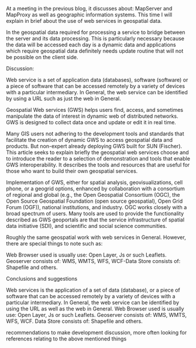 At a meeting in the previous blog, it discusses about: MapServer and MapProxy as well as geographic information systems. This time I will explain in brief about the use of web services in geospatial data.

In the geospatial data required for processing a service to bridge between the server and its data processing. This is particularly necessary because the data will be accessed each day is a dynamic data and applications which require geospatial data definitely needs update routine that will not be possible on the client side.


Discussion:

Web service is a set of application data (databases), software (software) or a piece of software that can be accessed remotely by a variety of devices with a particular intermediary. In General, the web service can be identified by using a URL such as just the web in General.

Geospatial Web services (GWS) helps users find, access, and sometimes manipulate the data of interest in dynamic web of distributed networks. GWS is designed to collect data once and update or edit it in real time.

Many GIS users not adhering to the development tools and standards that facilitate the creation of dynamic GWS to access geospatial data and products. But non-expert already deploying GWS built for SUN (Fischer). This article seeks to explain briefly the geospatial web services choose and to introduce the reader to a selection of demonstration and tools that enable GWS interoperability. It describes the tools and resources that are useful for those who want to build their own geospatial services.

Implementation of GWS, either for spatial analysis, geovisualizations, cell phone, or a geogrid options, enhanced by collaboration with a consortium of regional and global (e.g., the Open Geospatial Consortium (OGC), the Open Source Geospatial Foundation (open source geospatial), Open Grid Forum (OGF)), national institutions, and industry. OGC works closely with a broad spectrum of users. Many tools are used to provide the functionality described as GWS geoportals are that the service infrastructure of spatial data initiative (SDI), and scientific and social science communities.

Roughly the same geospatial work with web services in General. However, there are special things to note such as:

Web Browser used is usually use: Open Layer, Js or such Leaflets.
Geoserver consists of: WMS, WMTS, WFS, WCF-Data Store consists of: Shapefile and others.


Conclusions and suggestions

Web services is the application of a set of data (database), or a piece of software that can be accessed remotely by a variety of devices with a particular intermediary.
In General, the web service can be identified by using the URL as well as the web in General.
Web Browser used is usually use: Open Layer, Js or such Leaflets.
Geoserver consists of: WMS, WMTS, WFS, WCF.
Data Store consists of: Shapefile and others.

recommendations to make development discussion, more often looking for references relating to the above mentioned things

